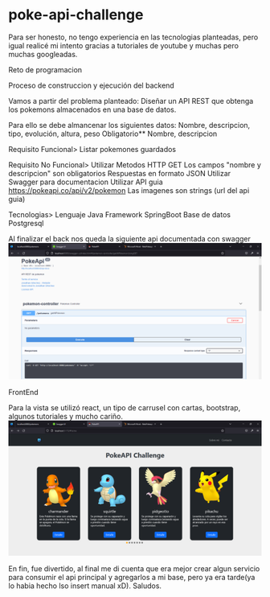 # poke-api-challenge

Para ser honesto, no tengo experiencia en las tecnologias planteadas, pero igual realicé mi intento gracias a tutoriales de youtube y muchas pero muchas googleadas.

Reto de programacion

Proceso de construccion y ejecución del backend

Vamos a partir del problema planteado:
Diseñar un API REST que obtenga los pokemons almacenados en una base de datos.

Para ello se debe almancenar los siguientes datos:
	Nombre, descripcion, tipo, evolución, altura, peso
	Obligatorio** Nombre, descripcion
	
Requisito Funcional>
	Listar pokemones guardados
  
Requisito No Funcional>	
	Utilizar Metodos HTTP GET
	Los campos "nombre y descripcion" son obligatorios
	Respuestas en formato JSON
	Utilizar Swagger para documentacion
	Utilizar API guia https://pokeapi.co/api/v2/pokemon
	Las imagenes son strings (url del api guia)
	
Tecnologias>
	Lenguaje Java Framework SpringBoot
	Base de datos Postgresql
  
Al finalizar el back nos queda la siguiente api documentada con swagger
<img src="https://github.com/jonato96/poke-api-challenge/blob/main/assets/API-Swagger.png"/>

FrontEnd

Para la vista se utilizó react, un tipo de carrusel con cartas, bootstrap, algunos tutoriales y mucho cariño.
<img src="https://github.com/jonato96/poke-api-challenge/blob/main/assets/APIReact.png"/>

En fin, fue divertido, al final me di cuenta que era mejor crear algun servicio para consumir el api principal y agregarlos a mi base, pero ya era tarde(ya lo habia hecho lso insert manual xD). Saludos.
